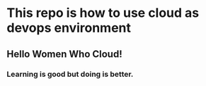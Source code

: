 # This repo is how to use cloud as devops environment

## Hello Women Who Cloud!
### Learning is good but doing is better.
